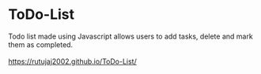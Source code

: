 # ToDo-List
Todo list made using Javascript allows users to add tasks, delete and mark them as completed.
<br><br>
https://rutujaj2002.github.io/ToDo-List/
